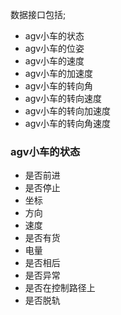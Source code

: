 数据接口包括;
- agv小车的状态
- agv小车的位姿
- agv小车的速度
- agv小车的加速度
- agv小车的转向角
- agv小车的转向速度
- agv小车的转向加速度
- agv小车的转向角速度

### agv小车的状态
- 是否前进
- 是否停止
- 坐标
- 方向
- 速度
- 是否有货
- 电量
- 是否相后
- 是否异常
- 是否在控制路径上
- 是否脱轨